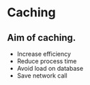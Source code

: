 # Caching
## Aim of caching.
* Increase efficiency
* Reduce process time
* Avoid load on database
* Save network call


